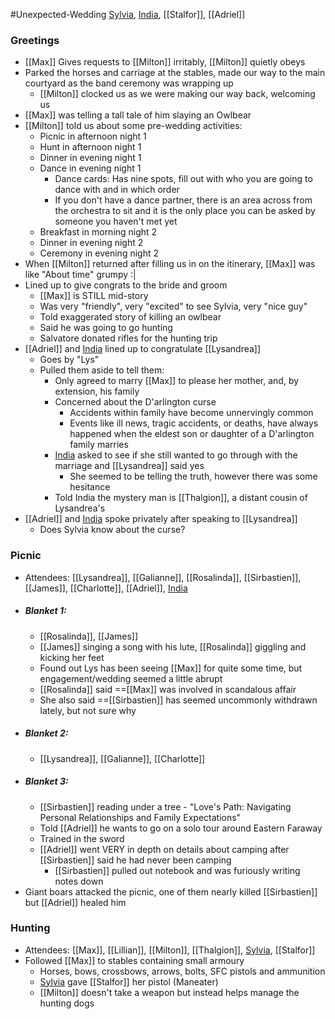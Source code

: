 #Unexpected-Wedding 
[Sylvia](PCs/Past/Sylvia.md), [India](PCs/Current/India.md), [[Stalfor]], [[Adriel]]
### Greetings
- [[Max]] Gives requests to [[Milton]] irritably, [[Milton]] quietly obeys
- Parked the horses and carriage at the stables, made our way to the main courtyard as the band ceremony was wrapping up
	- [[Milton]] clocked us as we were making our way back, welcoming us
- [[Max]] was telling a tall tale of him slaying an Owlbear
- [[Milton]] told us about some pre-wedding activities:
	- Picnic in afternoon night 1
	- Hunt in afternoon night 1
	- Dinner in evening night 1
	- Dance in evening night 1
		- Dance cards: Has nine spots, fill out with who you are going to dance with and in which order
		- If you don't have a dance partner, there is an area across from the orchestra to sit and it is the only place you can be asked by someone you haven't met yet
	- Breakfast in morning night 2
	- Dinner in evening night 2
	- Ceremony in evening night 2
- When [[Milton]] returned after filling us in on the itinerary, [[Max]] was like "About time" grumpy :|
- Lined up to give congrats to the bride and groom
	- [[Max]] is STILL mid-story
	- Was very "friendly", very "excited" to see Sylvia, very "nice guy" 
	- Told exaggerated story of killing an owlbear
	- Said he was going to go hunting
	- Salvatore donated rifles for the hunting trip
- [[Adriel]] and [India](PCs/Current/India.md) lined up to congratulate [[Lysandrea]]
	- Goes by "Lys"
	- Pulled them aside to tell them:
		- Only agreed to marry [[Max]] to please her mother, and, by extension, his family
		- Concerned about the D'arlington curse
			- Accidents within family have become unnervingly common
			- Events like ill news, tragic accidents, or deaths, have always happened when the eldest son or daughter of a D'arlington family marries
		- [India](PCs/Current/India.md) asked to see if she still wanted to go through with the marriage and [[Lysandrea]] said yes
			- She seemed to be telling the truth, however there was some hesitance
		- Told India the mystery man is [[Thalgion]], a distant cousin of Lysandrea's
- [[Adriel]] and [India](PCs/Current/India.md) spoke privately after speaking to [[Lysandrea]]
	- Does Sylvia know about the curse?

### Picnic
- Attendees: [[Lysandrea]], [[Galianne]], [[Rosalinda]], [[Sirbastien]], [[James]], [[Charlotte]], [[Adriel]], [India](PCs/Current/India.md)
- ##### Blanket 1:
	- [[Rosalinda]], [[James]]
	 - [[James]] singing a song with his lute, [[Rosalinda]] giggling and kicking her feet
	 - Found out Lys has been seeing [[Max]] for quite some time, but engagement/wedding seemed a little abrupt
	 - [[Rosalinda]] said ==[[Max]] was involved in scandalous affair
	 - She also said ==[[Sirbastien]] has seemed uncommonly withdrawn lately, but not sure why
- ##### Blanket 2:
	- [[Lysandrea]], [[Galianne]], [[Charlotte]]
- ##### Blanket 3:
	- [[Sirbastien]] reading under a tree - "Love's Path: Navigating Personal Relationships and Family Expectations"
	- Told [[Adriel]] he wants to go on a solo tour around Eastern Faraway
	- Trained in the sword
	- [[Adriel]] went VERY in depth on details about camping after [[Sirbastien]] said he had never been camping
		- [[Sirbastien]] pulled out notebook and was furiously writing notes down
- Giant boars attacked the picnic, one of them nearly killed [[Sirbastien]] but [[Adriel]] healed him

### Hunting
- Attendees: [[Max]], [[Lillian]], [[Milton]], [[Thalgion]], [Sylvia](PCs/Past/Sylvia.md), [[Stalfor]]
- Followed [[Max]] to stables containing small armoury
	- Horses, bows, crossbows, arrows, bolts, SFC pistols and ammunition
	- [Sylvia](PCs/Past/Sylvia.md) gave [[Stalfor]] her pistol (Maneater)
	- [[Milton]] doesn't take a weapon but instead helps manage the hunting dogs